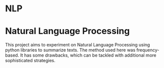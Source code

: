# NLP
<h1>Natural Language Processing</h1>

This project aims to experiment on Natural Language Processing using python libraries to summarize texts.
The method used here was frequency-based. It has some drawbacks, which can be tackled with additional more sophisticated strategies.
